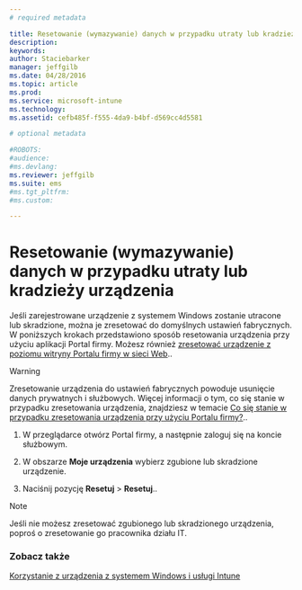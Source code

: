 ```yaml
---
# required metadata

title: Resetowanie (wymazywanie) danych w przypadku utraty lub kradzieży urządzenia | Microsoft Intune
description:
keywords:
author: Staciebarker
manager: jeffgilb
ms.date: 04/28/2016
ms.topic: article
ms.prod:
ms.service: microsoft-intune
ms.technology:
ms.assetid: cefb485f-f555-4da9-b4bf-d569cc4d5581

# optional metadata

#ROBOTS:
#audience:
#ms.devlang:
ms.reviewer: jeffgilb
ms.suite: ems
#ms.tgt_pltfrm:
#ms.custom:

---
```



# Resetowanie (wymazywanie) danych w przypadku utraty lub kradzieży urządzenia

Jeśli zarejestrowane urządzenie z systemem Windows zostanie utracone lub skradzione, można je zresetować do domyślnych ustawień fabrycznych. W poniższych krokach przedstawiono sposób resetowania urządzenia przy użyciu aplikacji Portal firmy. Możesz również [zresetować urządzenie z poziomu witryny Portalu firmy w sieci Web](reset-your-device-cpwebsite.md)..


> [!WARNING]
> Zresetowanie urządzenia do ustawień fabrycznych powoduje usunięcie danych prywatnych i służbowych. Więcej informacji o tym, co się stanie w przypadku zresetowania urządzenia, znajdziesz w temacie [Co się stanie w przypadku zresetowania urządzenia przy użyciu Portalu firmy?](what-happens-if-you-reset-your-device-using-the-company-portal-windows.md)..

1.  W przeglądarce otwórz Portal firmy, a następnie zaloguj się na koncie służbowym.

2.  W obszarze **Moje urządzenia** wybierz zgubione lub skradzione urządzenie.

3.  Naciśnij pozycję **Resetuj** &gt; **Resetuj**..

> [!NOTE]
> Jeśli nie możesz zresetować zgubionego lub skradzionego urządzenia, poproś o zresetowanie go pracownika działu IT.

### Zobacz także
[Korzystanie z urządzenia z systemem Windows i usługi Intune](using-your-windows-device-with-intune.md)

<!--HONumber=May16_HO1-->


